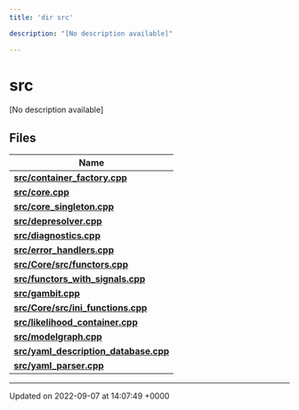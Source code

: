 ```yaml
---
title: 'dir src'

description: "[No description available]"

---
```


# src

[No description available]

## Files

| Name           |
| -------------- |
| **[src/container_factory.cpp](/documentation/code/files/container__factory_8cpp/#file-container-factorycpp)**  |
| **[src/core.cpp](/documentation/code/files/core_8cpp/#file-corecpp)**  |
| **[src/core_singleton.cpp](/documentation/code/files/core__singleton_8cpp/#file-core-singletoncpp)**  |
| **[src/depresolver.cpp](/documentation/code/files/depresolver_8cpp/#file-depresolvercpp)**  |
| **[src/diagnostics.cpp](/documentation/code/files/diagnostics_8cpp/#file-diagnosticscpp)**  |
| **[src/error_handlers.cpp](/documentation/code/files/error__handlers_8cpp/#file-error-handlerscpp)**  |
| **[src/Core/src/functors.cpp](/documentation/code/files/core_2src_2functors_8cpp/#file-coresrcfunctorscpp)**  |
| **[src/functors_with_signals.cpp](/documentation/code/files/functors__with__signals_8cpp/#file-functors-with-signalscpp)**  |
| **[src/gambit.cpp](/documentation/code/files/gambit_8cpp/#file-gambitcpp)**  |
| **[src/Core/src/ini_functions.cpp](/documentation/code/files/core_2src_2ini__functions_8cpp/#file-coresrcini-functionscpp)**  |
| **[src/likelihood_container.cpp](/documentation/code/files/likelihood__container_8cpp/#file-likelihood-containercpp)**  |
| **[src/modelgraph.cpp](/documentation/code/files/modelgraph_8cpp/#file-modelgraphcpp)**  |
| **[src/yaml_description_database.cpp](/documentation/code/files/yaml__description__database_8cpp/#file-yaml-description-databasecpp)**  |
| **[src/yaml_parser.cpp](/documentation/code/files/yaml__parser_8cpp/#file-yaml-parsercpp)**  |






-------------------------------

Updated on 2022-09-07 at 14:07:49 +0000

